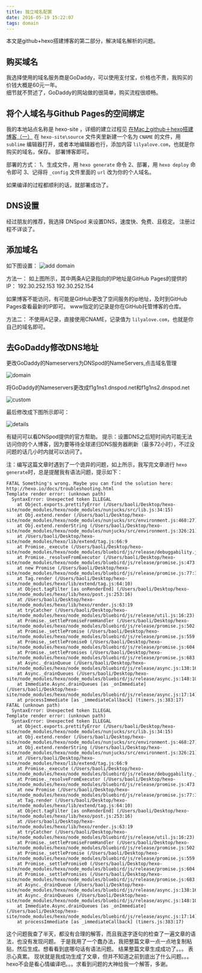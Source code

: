 ```yaml
---
title: 独立域名配置
date: 2016-05-19 15:22:07
tags: domain
---
```


本文是github+hexo搭建博客的第二部分，解决域名解析的问题。

## 购买域名

我选择使用的域名服务商是GoDaddy，可以使用支付宝，价格也不贵，我购买的价钱大概是60元一年。    
细节就不赘述了，GoDaddy的网站做的很简单，购买流程很顺畅。

## 将个人域名与Github Pages的空间绑定

我的本地站点名称是 hexo-site ，详细的建立过程见 [在Mac上github＋hexo搭建博客（一）](http://lilyalove.com/2016/05/09/%E6%90%AD%E5%BB%BA%E4%B8%AA%E4%BA%BA%E7%BD%91%E7%AB%99%EF%BC%88%E4%B8%80%EF%BC%89/)
在 `hexo-site\source` 文件夹里新建一个名为 `CNAME` 的文件，用`sublime` 编辑器打开，或者本地编辑器也行，添加内容 `lilyalove.com`，也就是你购买的域名，保存。
部署博客即可。

部署的方式： 
1、生成文件，用 `hexo generate` 命令
2、部署，用 `hexo deploy` 命令即可
3、记得将 `_config` 文件里面的 `url` 改为你的个人域名。

如果编译的过程都顺利的话，就部署成功了。

## DNS设置

经过朋友的推荐，我选择 DNSpod 来设置DNS，速度快、免费、且稳定。
注册过程不详谈了。

## 添加域名

如下图设置：
![add domain](http://7xnuu7.com1.z0.glb.clouddn.com/blogdnspod1.png)

方法一：
如上图所示，其中两条A记录指向的IP地址是GitHub Pages的提供的IP：
192.30.252.153
192.30.252.154

如果博客不能访问，有可能是GitHub更改了空间服务的ip地址，及时到GitHub Pages查看最新的IP即可。
www指定的记录是你在GitHub托管博客的仓库。

方法二：
不使用A记录，直接使用CNAME，记录值为 `lilyalove.com`，也就是你自己的域名即可。

## 去GoDaddy修改DNS地址

更改GoDaddy的Nameservers为DNSpod的NameServers,点击域名管理

![domain](http://7xnuu7.com1.z0.glb.clouddn.com/blogdnspod3.png)

将GoDaddy的Nameservers更改成f1g1ns1.dnspod.net和f1g1ns2.dnspod.net

![custom](http://7xnuu7.com1.z0.glb.clouddn.com/blogdnspod2.png)

最后修改成下图所示即可：

![details](http://7xnuu7.com1.z0.glb.clouddn.com/blogdnspod4.png)

有疑问可以看DNSpod提供的官方帮助。
提示：设置DNS之后短时间内可能无法访问你的个人博客，因为要等待全球递归DNS服务器刷新（最多72小时），不过没问题的话几小时内就可以访问了。


注：编写这篇文章时遇到了一个诡异的问题，如上所示，我写完文章进行 `hexo generate`时，总是提醒我有语法问题，提示如下：

```
FATAL Something's wrong. Maybe you can find the solution here: http://hexo.io/docs/troubleshooting.html
Template render error: (unknown path)
  SyntaxError: Unexpected token ILLEGAL
    at Object.exports.prettifyError (/Users/baoli/Desktop/hexo-site/node_modules/hexo/node_modules/nunjucks/src/lib.js:34:15)
    at Obj.extend.render (/Users/baoli/Desktop/hexo-site/node_modules/hexo/node_modules/nunjucks/src/environment.js:468:27)
    at Obj.extend.renderString (/Users/baoli/Desktop/hexo-site/node_modules/hexo/node_modules/nunjucks/src/environment.js:326:21)
    at /Users/baoli/Desktop/hexo-site/node_modules/hexo/lib/extend/tag.js:66:9
    at Promise._execute (/Users/baoli/Desktop/hexo-site/node_modules/hexo/node_modules/bluebird/js/release/debuggability.js:272:9)
    at Promise._resolveFromExecutor (/Users/baoli/Desktop/hexo-site/node_modules/hexo/node_modules/bluebird/js/release/promise.js:473:18)
    at new Promise (/Users/baoli/Desktop/hexo-site/node_modules/hexo/node_modules/bluebird/js/release/promise.js:77:14)
    at Tag.render (/Users/baoli/Desktop/hexo-site/node_modules/hexo/lib/extend/tag.js:64:10)
    at Object.tagFilter [as onRenderEnd] (/Users/baoli/Desktop/hexo-site/node_modules/hexo/lib/hexo/post.js:253:16)
    at /Users/baoli/Desktop/hexo-site/node_modules/hexo/lib/hexo/render.js:63:19
    at tryCatcher (/Users/baoli/Desktop/hexo-site/node_modules/hexo/node_modules/bluebird/js/release/util.js:16:23)
    at Promise._settlePromiseFromHandler (/Users/baoli/Desktop/hexo-site/node_modules/hexo/node_modules/bluebird/js/release/promise.js:502:31)
    at Promise._settlePromise (/Users/baoli/Desktop/hexo-site/node_modules/hexo/node_modules/bluebird/js/release/promise.js:559:18)
    at Promise._settlePromise0 (/Users/baoli/Desktop/hexo-site/node_modules/hexo/node_modules/bluebird/js/release/promise.js:604:10)
    at Promise._settlePromises (/Users/baoli/Desktop/hexo-site/node_modules/hexo/node_modules/bluebird/js/release/promise.js:683:18)
    at Async._drainQueue (/Users/baoli/Desktop/hexo-site/node_modules/hexo/node_modules/bluebird/js/release/async.js:138:16)
    at Async._drainQueues (/Users/baoli/Desktop/hexo-site/node_modules/hexo/node_modules/bluebird/js/release/async.js:148:10)
    at Immediate.Async.drainQueues [as _onImmediate] (/Users/baoli/Desktop/hexo-site/node_modules/hexo/node_modules/bluebird/js/release/async.js:17:14)
    at processImmediate [as _immediateCallback] (timers.js:383:17)
FATAL (unknown path)
  SyntaxError: Unexpected token ILLEGAL
Template render error: (unknown path)
  SyntaxError: Unexpected token ILLEGAL
    at Object.exports.prettifyError (/Users/baoli/Desktop/hexo-site/node_modules/hexo/node_modules/nunjucks/src/lib.js:34:15)
    at Obj.extend.render (/Users/baoli/Desktop/hexo-site/node_modules/hexo/node_modules/nunjucks/src/environment.js:468:27)
    at Obj.extend.renderString (/Users/baoli/Desktop/hexo-site/node_modules/hexo/node_modules/nunjucks/src/environment.js:326:21)
    at /Users/baoli/Desktop/hexo-site/node_modules/hexo/lib/extend/tag.js:66:9
    at Promise._execute (/Users/baoli/Desktop/hexo-site/node_modules/hexo/node_modules/bluebird/js/release/debuggability.js:272:9)
    at Promise._resolveFromExecutor (/Users/baoli/Desktop/hexo-site/node_modules/hexo/node_modules/bluebird/js/release/promise.js:473:18)
    at new Promise (/Users/baoli/Desktop/hexo-site/node_modules/hexo/node_modules/bluebird/js/release/promise.js:77:14)
    at Tag.render (/Users/baoli/Desktop/hexo-site/node_modules/hexo/lib/extend/tag.js:64:10)
    at Object.tagFilter [as onRenderEnd] (/Users/baoli/Desktop/hexo-site/node_modules/hexo/lib/hexo/post.js:253:16)
    at /Users/baoli/Desktop/hexo-site/node_modules/hexo/lib/hexo/render.js:63:19
    at tryCatcher (/Users/baoli/Desktop/hexo-site/node_modules/hexo/node_modules/bluebird/js/release/util.js:16:23)
    at Promise._settlePromiseFromHandler (/Users/baoli/Desktop/hexo-site/node_modules/hexo/node_modules/bluebird/js/release/promise.js:502:31)
    at Promise._settlePromise (/Users/baoli/Desktop/hexo-site/node_modules/hexo/node_modules/bluebird/js/release/promise.js:559:18)
    at Promise._settlePromise0 (/Users/baoli/Desktop/hexo-site/node_modules/hexo/node_modules/bluebird/js/release/promise.js:604:10)
    at Promise._settlePromises (/Users/baoli/Desktop/hexo-site/node_modules/hexo/node_modules/bluebird/js/release/promise.js:683:18)
    at Async._drainQueue (/Users/baoli/Desktop/hexo-site/node_modules/hexo/node_modules/bluebird/js/release/async.js:138:16)
    at Async._drainQueues (/Users/baoli/Desktop/hexo-site/node_modules/hexo/node_modules/bluebird/js/release/async.js:148:10)
    at Immediate.Async.drainQueues [as _onImmediate] (/Users/baoli/Desktop/hexo-site/node_modules/hexo/node_modules/bluebird/js/release/async.js:17:14)
    at processImmediate [as _immediateCallback] (timers.js:383:17)
```

这个问题我查了半天，都没有合理的解答，而且我逐字逐句的检查了一遍文章的语法，也没有发现问题。
于是我用了一个蠢办法，我把整篇文章一点一点地复制粘贴，然后生成。想看看到底哪句话有语法问题。
结果整篇文章生成成功了。。。
表示心真累。
现状就是我成功生成了文章，但并不知道之前到底出了什么问题。。。hexo不会是看心情编译吧。。。求看到问题的大神给我一个解答，多谢。


